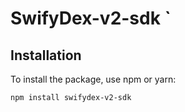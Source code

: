 # SwifyDex-v2-sdk `


## Installation

To install the package, use npm or yarn:

```bash
npm install swifydex-v2-sdk